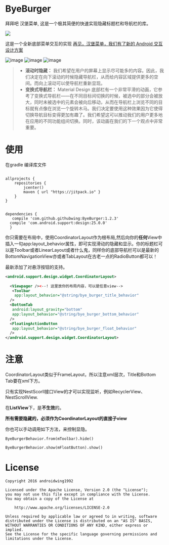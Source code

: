 # ByeBurger
拜拜吧 汉堡菜单, 这是一个极其简便的快速实现隐藏标题栏和导航栏的库。

[![](https://jitpack.io/v/githubwing/ByeBurger.svg)](https://jitpack.io/#githubwing/ByeBurger)


这是一个全新底部菜单交互的实现 [再见，汉堡菜单，我们有了新的 Android 交互设计方案](https://github.com/xitu/gold-miner/blob/master/TODO/bye-bye-burger.md)


![image](https://github.com/githubwing/ByeBurgerNavigationView/raw/master/img/title.gif)
![image](https://github.com/githubwing/ByeBurgerNavigationView/raw/master/img/book.gif)
![image](https://github.com/githubwing/ByeBurgerNavigationView/raw/master/img/webview.gif)


> *   **滚动时隐藏：** 我们希望在用户的屏幕上显示尽可能多的内容。因此，我们决定在向下滚动的时候隐藏导航栏，从而给内容区域提供更多的空间。而向上滚动可以使导航栏重新显现。
> *   **变换式导航栏：** Material Design 底部栏有一个非常平滑的动画，它参考了变换式导航栏——在不同目标间切换的时候，被选中的部分会被放大，同时未被选中的元素会被向后移动，从而在导航栏上浏览不同的目标就有点像在浏览一个旋转木马。我们决定要使用这种效果因为它使得切换导航目标变得更加有趣了。我们希望这可以推动我们的用户更多地在应用的不同功能组间切换。同时，该动画在我们的下一个观点中非常重要。

# 使用

在gradle 编译库文件

```gralde

allprojects {
    repositories {
        jcenter()
        maven { url "https://jitpack.io" }
    }
}


dependencies {
   compile 'com.github.githubwing:ByeBurger:1.2.3'
  compile 'com.android.support:design:25.0.0'
  }
```

你只需要在布局中，使用CoordinatorLayout作为根布局,然后向你的**任何**View中插入一句app:layout_behavior属性，即可实现滑动的隐藏和显示。你的标题栏可以是Toolbar或者LinearLayout或者什么鬼，同样你的底部导航栏可以是最新的BottomNavigationView亦或者TabLayout在古老一点的RadioButton都可以！

最新添加了对悬浮按钮的支持。

```xml
<android.support.design.widget.CoordinatorLayout>
 
  <Viewpager /><--! 这里放你的布局内容，可以是任意view-->
   <Toolbar 
  	app:layout_behavior="@string/bye_burger_title_behavior"
  />
  <BottomTab 
   android:layout_gravity="bottom"
   app:layout_behavior="@string/bye_burger_bottom_behavior"
  />      
  <FloatingActionButton
   app:layout_behavior="@string/bye_burger_float_behavior"
  />
</android.support.design.widget.CoordinatorLayout>

```
# 注意
CoordinatorLayout类似于FrameLayout，所以注意xml层次，Title和Bottom Tab要在xml下方。

只有实现NestScorll接口View的才可以实现监听，例如RecyclerView、NestScrollView.

在**ListView**下，是**不生效**的。

**所有需要隐藏的，必须作为CoordinatorLayout的直接子view**

你也可以手动调用如下方法，来控制显隐。

```
ByeBurgerBehavior.from(mToolbar).hide()

ByeBurgerBehavior.show(mFloatButton).show()
```

# License

    Copyright 2016 androidwing1992

    Licensed under the Apache License, Version 2.0 (the "License");
    you may not use this file except in compliance with the License.
    You may obtain a copy of the License at
    
        http://www.apache.org/licenses/LICENSE-2.0
    
    Unless required by applicable law or agreed to in writing, software
    distributed under the License is distributed on an "AS IS" BASIS,
    WITHOUT WARRANTIES OR CONDITIONS OF ANY KIND, either express or implied.
    See the License for the specific language governing permissions and
    limitations under the License.
